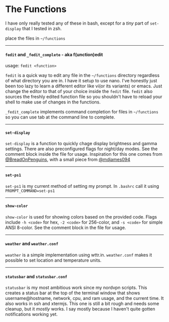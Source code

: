 # The Functions
I have only really tested any of these in bash, except for a *tiny* part of `set-display` that I tested in zsh.

place the files in `~/functions`

---
#### `fedit` and `_fedit_complete` - aka f(unction)edit

usage: `fedit <function>`

`fedit` is a quick way to edit any file in the `~/functions` directory regardless of what directory you are in. I have it setup to use nano. I've honestly just been too lazy to learn a different editor like vi(or its variants) or emacs. Just change the editor to that of your choice inside the `fedit` file. `fedit` also sources the freshly edited function file so you shouldn't have to reload your shell to make use of changes in the functions.

`_fedit_complete` implements command completion for files in `~/functions` so you can use tab at the command line to complete.

---
#### `set-display`

`set-display` is a function to quickly chage display brightness and gamma settings. There are also preconfigured flags for night/day modes. See the comment block inside the file for usage. Inspiration for this one comes from [@BreadOnPenguins](https://github.com/BreadOnPenguins), with a small piece from [@mdjames094](https://github.com/mdjames094)

---
#### `set-ps1`

`set-ps1` is my current method of setting my prompt. In `.bashrc` call it using `PROMPT_COMMAND=set-ps1`

---
#### `show-color`

`show-color` is used for showing colors based on the provided code. Flags include `-h <code>` for hex, `-2 <code>` for 256-color, and `-s <code>` for simple ANSI 8-color. See the comment block in the file for usage.

---
#### `weather` and `weather.conf`

`weather` is a simple implementation using wttr.in. `weather.conf` makes it possible to set location and temperature units.

---
#### `statusbar` and `statusbar.conf`

`statusbar` is my most ambitious work since my nordvpn scripts. This creates a status bar at the top of the terminal window that shows username@hostname, network, cpu, and ram usage, and the current time. It also works in ssh and xtermjs. This one is still a bit rough and needs some cleanup, but it *mostly* works. I say mostly because I haven't quite gotten notifications working yet.
